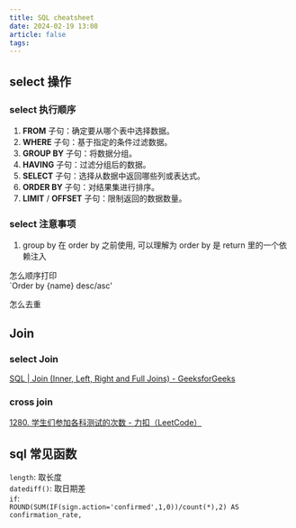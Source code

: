 ```yaml
---
title: SQL cheatsheet
date: 2024-02-19 13:08
article: false
tags: 
---
```


## select 操作

### select 执行顺序
1. **FROM** 子句：确定要从哪个表中选择数据。
2. **WHERE** 子句：基于指定的条件过滤数据。
3. **GROUP BY** 子句：将数据分组。
4. **HAVING** 子句：过滤分组后的数据。
5. **SELECT** 子句：选择从数据中返回哪些列或表达式。
6. **ORDER BY** 子句：对结果集进行排序。
7. **LIMIT** / **OFFSET** 子句：限制返回的数据数量。

### select 注意事项
1. group by 在 order by 之前使用, 可以理解为 order by 是 return 里的一个依赖注入  

怎么顺序打印  
`Order by {name} desc/asc'

怎么去重
## Join
### select Join
[SQL | Join (Inner, Left, Right and Full Joins) - GeeksforGeeks](https://www.geeksforgeeks.org/sql-join-set-1-inner-left-right-and-full-joins/)
### cross join
[1280. 学生们参加各科测试的次数 - 力扣（LeetCode）](https://leetcode.cn/problems/students-and-examinations/description/?envType=study-plan-v2&envId=sql-free-50)

## sql 常见函数
`length`: 取长度  
`datediff()`: 取日期差  
`if`:  
	`ROUND(SUM(IF(sign.action='confirmed',1,0))/count(*),2) AS confirmation_rate,`
